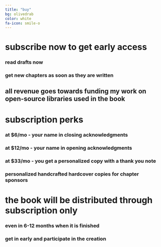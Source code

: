 ```yaml
---
title: "buy"
bg: olivedrab
color: white
fa-icon: smile-o
---
```


# subscribe now to get early access

### read drafts now

### get new chapters as soon as they are written

## all revenue goes towards funding my work on open-source libraries used in the book

# subscription perks

### at $6/mo - your name in closing acknowledgments

### at $12/mo - your name in opening acknowledgments

### at $33/mo - you get a personalized copy with a thank you note

### personalized handcrafted hardcover copies for chapter sponsors

# the book will be distributed through subscription only

### even in 6-12 months when it is finished

### get in early and participate in the creation
